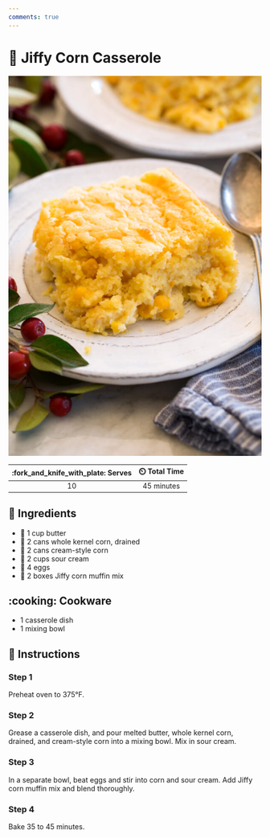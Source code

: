```yaml
---
comments: true
---
```

# :corn: Jiffy Corn Casserole

![Jiffy Corn Casserole](../assets/images/jiffy-corn-casserole.jpg)

| :fork_and_knife_with_plate: Serves | :timer_clock: Total Time |
|:----------------------------------:|:-----------------------: |
| 10 | 45 minutes |

## :salt: Ingredients

- :butter: 1 cup butter
- :corn: 2 cans whole kernel corn, drained
- :corn: 2 cans cream-style corn
- :rice: 2 cups sour cream
- :egg: 4 eggs
- :corn: 2 boxes Jiffy corn muffin mix

## :cooking: Cookware

- 1 casserole dish
- 1 mixing bowl

## :pencil: Instructions

### Step 1

Preheat oven to 375°F.

### Step 2

Grease a casserole dish, and pour melted butter, whole kernel corn, drained, and cream-style corn into a mixing bowl.
Mix in sour cream.

### Step 3

In a separate bowl, beat eggs and stir into corn and sour cream. Add Jiffy corn muffin mix and blend thoroughly.

### Step 4

Bake 35 to 45 minutes.
